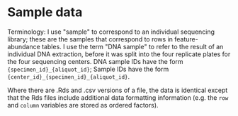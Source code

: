 # Sample data

Terminology: I use "sample" to correspond to an individual sequencing library;
these are the samples that correspond to rows in feature-abundance tables. I
use the term "DNA sample" to refer to the result of an individual DNA
extraction, before it was split into the four replicate plates for the four
sequencing centers. DNA sample IDs have the form `{specimen_id}_{aliquot_id}`;
Sample IDs have the form `{center_id}_{specimen_id}_{aliquot_id}`.

Where there are .Rds and .csv versions of a file, the data is identical except
that the Rds files include additional data formatting information (e.g. the
`row` and `column` variables are stored as ordered factors).
